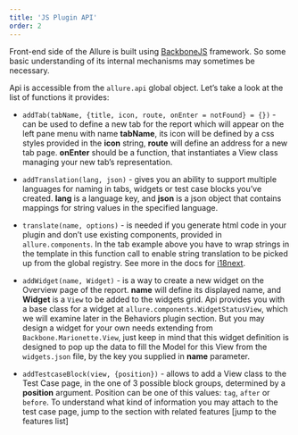 ```yaml
---
title: 'JS Plugin API'
order: 2
---
```


Front-end side of the Allure is built using
[BackboneJS](http://backbonejs.org/) framework. So some basic
understanding of its internal mechanisms may sometimes be necessary.

Api is accessible from the `allure.api` global object. Let’s take a look
at the list of functions it provides:

-   `addTab(tabName, {title, icon, route, onEnter = notFound} = {})` -
    can be used to define a new tab for the report which will appear on
    the left pane menu with name **tabName**, its icon will be defined
    by a css styles provided in the **icon** string, **route** will
    define an address for a new tab page. **onEnter** should be a
    function, that instantiates a View class managing your new tab’s
    representation.

-   `addTranslation(lang, json)` - gives you an ability to support
    multiple languages for naming in tabs, widgets or test case blocks
    you’ve created. **lang** is a language key, and **json** is a json
    object that contains mappings for string values in the specified
    language.

-   `translate(name, options)` - is needed if you generate html code in
    your plugin and don’t use existing components, provided in
    `allure.components`. In the tab example above you have to wrap
    strings in the template in this function call to enable string
    translation to be picked up from the global registry. See more in
    the docs for [i18next](https://www.npmjs.com/package/i18next-text).

-   `addWidget(name, Widget)` - is a way to create a new widget on the
    Overview page of the report. **name** will define its displayed
    name, and **Widget** is a `View` to be added to the widgets grid.
    Api provides you with a base class for a widget at
    `allure.components.WidgetStatusView`, which we will examine later in
    the Behaviors plugin section. But you may design a widget for your
    own needs extending from `Backbone.Marionette.View`, just keep in
    mind that this widget definition is designed to pop up the data to
    fill the Model for this View from the `widgets.json` file, by the
    key you supplied in **name** parameter.

-   `addTestcaseBlock(view, {position})` - allows to add a View class to
    the Test Case page, in the one of 3 possible block groups,
    determined by a **position** argument. Position can be one of this
    values: `tag`, `after` or `before`. To understand what kind of
    information you may attach to the test case page, jump to the
    section with related features \[jump to the features list\]
